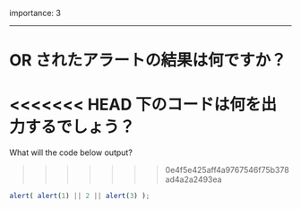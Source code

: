 importance: 3

---

# OR されたアラートの結果は何ですか？

<<<<<<< HEAD
下のコードは何を出力するでしょう？
=======
What will the code below output?
>>>>>>> 0e4f5e425aff4a9767546f75b378ad4a2a2493ea

```js
alert( alert(1) || 2 || alert(3) );
```
